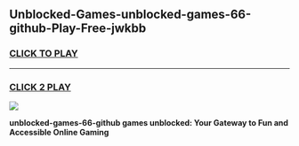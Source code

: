 
## Unblocked-Games-unblocked-games-66-github-Play-Free-jwkbb
<h3>
<a href="https://premium76.site?title=unblocked-games-66-github&ref=18A1">CLICK TO PLAY</a></h3>
<hr>

<h3>
<a href="https://premium76.site?title=unblocked-games-66-github&ref=18A1">CLICK 2 PLAY</a>
  
</h3>

<a href="https://premium76.site?title=unblocked-games-66-github&ref=18A1"><img src="https://clearcache.store/games.png"></a>


**unblocked-games-66-github games unblocked: Your Gateway to Fun and Accessible Online Gaming**
